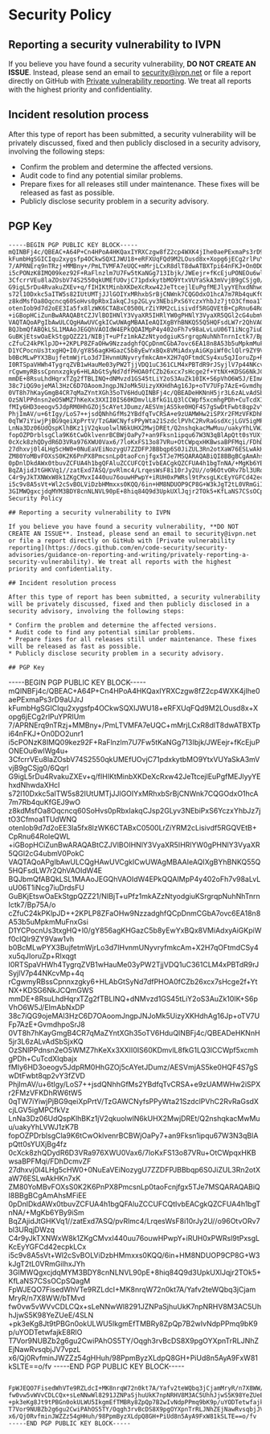 # Security Policy

## Reporting a security vulnerability to IVPN

If you believe you have found a security vulnerability, **DO NOT CREATE AN ISSUE**. Instead, please send an email to security@ivpn.net or file a report directly on GitHub with [Private vulnerability reporting](https://docs.github.com/en/code-security/security-advisories/guidance-on-reporting-and-writing/privately-reporting-a-security-vulnerability). We treat all reports with the highest priority and confidentiality.

## Incident resolution process

After this type of report has been submitted, a security vulnerability will be privately discussed, fixed and then publicly disclosed in a security advisory, involving the following steps:

* Confirm the problem and determine the affected versions.   
* Audit code to find any potential similar problems.  
* Prepare fixes for all releases still under maintenance. These fixes will be released as fast as possible.  
* Publicly disclose security problem in a security advisory.

## PGP Key

```
-----BEGIN PGP PUBLIC KEY BLOCK-----
mQINBFj4c/QBEAC+A64P+Cn4HPoA4HKQaxIYRXCzgw8fZ2cp4WXK4jIhe0aePExmaPs3rD9aUJrJ
kFumbHgSGICIqu2xygsfp4OCkwSQXIJWU18+eRFXUqFQd9M2LOusd8x+Xopg6jECg2rlPuYPRIUm
7/APRNErq9nTRzj+MMBny+/PmLTVMFA7eUQC+mMrjLCxR8dlT8dwATBXTpi64nFKJ+On0DO2unr1
i5cPONzK8IMQ09kez92F+RaFlnzlm7U7Fw5tKaNGg713Ibjk/JWEejr+fKcEjuPONEOu6wlWg4u+
3CfcrrVEu8laZOsbV74S2550qkUMEfUOvjC71pdxkytbMO9YtxVUYaSkA3mVvjB9gCSjg0/6QqrI
G9igL5rDu4RvakuZXEv+q/fIHIKtMinbXKDeXcRxw42JeTtcejlEuPgfMEJlyyYEhxdNhwdaXHcI
s72l10Dxkc5aITW5s82IUtUMTjJJlGOIYxMRhxbSrBjCNWnk7CQGOdxO1hcA7m7Rb4quKfGEJ9wO
z8kdMsfOa8Oqcncq60SoHvs0pRbxIakqCJsp2GLyv3NEbiPxS6YczxYhbJz7jtO3Cfmoa1TUdWNQ
otenIob9d7d2oEE3Ia5fx8lzWK6CTABxC0500LrZiYRM2cLisivdf5RGQVEtB+CpRnu64RoleQWL
+iGBopHCiZunBwARAQABtCZJVlBOIHNlY3VyaXR5IHRlYW0gPHNlY3VyaXR5QGl2cG4ubmV0PokC
VAQTAQoAPgIbAwULCQgHAwUVCgkICwUWAgMBAAIeAQIXgBYhBNKQ55Q5HQFsdLW7r2QhVAOIdW4E
BQJbmQfABQkLSL1MAAoJEGQhVAOIdW4EPkQQAIMpP4y402oFh7v98aLvLuU06T1iNcg7iuDrdsFU
GuBKjEtswOaEkStgpQZZ21/NIBjT+uPfz1mkAZzNtyodgiuKSrgrqpNuhNhTnrnIctk7/Bp75A/o
cZfuC24kPKlpJD++2KPLP8ZFaOHw9NzzadghfQCpDnmCGbA7ovc6EA18n8A53b5uMpkmMuFnxGsi
D1YCPocnUs3txgHQ+I0/gY856agKHGazC5b8yEwYxBQx8VMiAdxyAiGKpiWf0clQlr9ZY9Vaw1vh
b0BcMLwPYX3BujfetmWjrLo3d7IHvnmUNyvryfmkcAm+X2H7qOFtmdCSy4xu5qJIoruZp+RIxqgt
I0RTSpaVHWh4TygrqZVB1wHauMe03yPW2TjjVDQ1uC361CLM4xPBTdR9rJSyjlV7p44NKcvMp+4q
rCgwmyRBssCpnnxzgky6+HLAbGtSyNd7dfPHOA0fCZb26xcx7sHcge2f+YtNX+KDSG6NkJCQmGWS
mmDE+8RsuLhdHqrxTZg2fTBLINQ+dNMvzd1GS45tLiY2oS3AuZk10IK+S6pVhO6W5J/EImAbNxDP
38c7iQG9ojeMAl3HzC6D7OAoomJngpJNJoMk5UizyXKHdhAg16Jp+oTV7UFp7AzE+GvmdhpoSrJ8
0VT8h7hKayGmgB4CR7qMaZYntXGh35oTV6HduQINBFj4c/QBEADeHKNnH5jr3L6zALvAdSbSjxKQ
OzSNlPPdnsn2eO5WMZ7hKeXx3XXII0IS60KDmvlL8fkG1LQ3lCCWpf5xcmhgPDh+CuTcdXIqbajx
fMIy6HD3oeogv5JdpRM0HhGZOj5cAYetJDumz/AESVmjAS5ke0HQF4S7gSwDtFwbt8qp2vY3fZVD
PhjImAV/u+6tIgy/LoS7++jsdQNhhGfMs2YBdfqTvCRSA+e9zUAMWHw2iSPXr2FMzVFKDhRW6tW5
0qTW7iYiwjPjBG9qeiXpPrtV/TzGAWCNyfsPPyWta21SzdclPVhC2RvRaGsdXcjLGV5igMPCfkVz
LnNa3Dz06UdQspKlhBKz1jV2qkuolwlN6kUHX2MwjDREt/Q2nshqkacMwMuu/uakyYhLVWJ1zK7B
fopOZPDrblsgCla9K6tCwOklvenrBCBWjOaPy7+an9Fksn1ipqu67W3N3qBlApQtt0sYUXjBg4fz
0cXck8zhQDydR6D3VRa976XWU0Vax6/7loKxFS13o87VRu+OtCWpqxHKBwsaBPFMqi/FDhDcmvZF
27dhxvj0l4LHg5cHW0+0NuEaVEiNozygU7ZZDFPJBBbqp6S0JiZUL3Rn2otXaW76ESLwAkHKn7xK
ZM80YoMBvFOXsS0K2K6PnPX8PmcsnLp0taoFcnjfgx5TJe7MSQARAQABiQI8BBgBCgAmAhsMFiEE
0pDnlDkdAWx0tbuvZCFUA4h1bgQFAluZCCUFCQtIvbEACgkQZCFUA4h1bgTnNA/+MgKb6YBy9iSm
BqZAjidJtGHKVq1//zatExd7ASQ/pvRlmc4/LrqesWsF8i10rJy2U//o96OtvORv7bl3URqjDWzq
C4r9yJkTXNWxW8k1ZKgCMvxI440uu76ouwHPwpY+iRUH0xPWRsl9tPxsgLKcEyYGFCd42ecpkLCx
i5c9v8A5sVt+Wl2cSvBOLViDzbHMmxxs0KQQ/6in+HM8NDUOP9CP8G+W3kJgT2tL0VRmGiIhxJYh
3GIMWQgxcjdqMYM3BDY8cnNLNVL90pE+8hiq84Q9d3UpkUXlJqjr2TOk5+KfLaNS7CSsOCpSQagM# Security Policy

## Reporting a security vulnerability to IVPN

If you believe you have found a security vulnerability, **DO NOT CREATE AN ISSUE**. Instead, please send an email to security@ivpn.net or file a report directly on GitHub with [Private vulnerability reporting](https://docs.github.com/en/code-security/security-advisories/guidance-on-reporting-and-writing/privately-reporting-a-security-vulnerability). We treat all reports with the highest priority and confidentiality.

## Incident resolution process

After this type of report has been submitted, a security vulnerability will be privately discussed, fixed and then publicly disclosed in a security advisory, involving the following steps:

* Confirm the problem and determine the affected versions.   
* Audit code to find any potential similar problems.  
* Prepare fixes for all releases still under maintenance. These fixes will be released as fast as possible.  
* Publicly disclose security problem in a security advisory.

## PGP Key

```
-----BEGIN PGP PUBLIC KEY BLOCK-----
mQINBFj4c/QBEAC+A64P+Cn4HPoA4HKQaxIYRXCzgw8fZ2cp4WXK4jIhe0aePExmaPs3rD9aUJrJ
kFumbHgSGICIqu2xygsfp4OCkwSQXIJWU18+eRFXUqFQd9M2LOusd8x+Xopg6jECg2rlPuYPRIUm
7/APRNErq9nTRzj+MMBny+/PmLTVMFA7eUQC+mMrjLCxR8dlT8dwATBXTpi64nFKJ+On0DO2unr1
i5cPONzK8IMQ09kez92F+RaFlnzlm7U7Fw5tKaNGg713Ibjk/JWEejr+fKcEjuPONEOu6wlWg4u+
3CfcrrVEu8laZOsbV74S2550qkUMEfUOvjC71pdxkytbMO9YtxVUYaSkA3mVvjB9gCSjg0/6QqrI
G9igL5rDu4RvakuZXEv+q/fIHIKtMinbXKDeXcRxw42JeTtcejlEuPgfMEJlyyYEhxdNhwdaXHcI
s72l10Dxkc5aITW5s82IUtUMTjJJlGOIYxMRhxbSrBjCNWnk7CQGOdxO1hcA7m7Rb4quKfGEJ9wO
z8kdMsfOa8Oqcncq60SoHvs0pRbxIakqCJsp2GLyv3NEbiPxS6YczxYhbJz7jtO3Cfmoa1TUdWNQ
otenIob9d7d2oEE3Ia5fx8lzWK6CTABxC0500LrZiYRM2cLisivdf5RGQVEtB+CpRnu64RoleQWL
+iGBopHCiZunBwARAQABtCZJVlBOIHNlY3VyaXR5IHRlYW0gPHNlY3VyaXR5QGl2cG4ubmV0PokC
VAQTAQoAPgIbAwULCQgHAwUVCgkICwUWAgMBAAIeAQIXgBYhBNKQ55Q5HQFsdLW7r2QhVAOIdW4E
BQJbmQfABQkLSL1MAAoJEGQhVAOIdW4EPkQQAIMpP4y402oFh7v98aLvLuU06T1iNcg7iuDrdsFU
GuBKjEtswOaEkStgpQZZ21/NIBjT+uPfz1mkAZzNtyodgiuKSrgrqpNuhNhTnrnIctk7/Bp75A/o
cZfuC24kPKlpJD++2KPLP8ZFaOHw9NzzadghfQCpDnmCGbA7ovc6EA18n8A53b5uMpkmMuFnxGsi
D1YCPocnUs3txgHQ+I0/gY856agKHGazC5b8yEwYxBQx8VMiAdxyAiGKpiWf0clQlr9ZY9Vaw1vh
b0BcMLwPYX3BujfetmWjrLo3d7IHvnmUNyvryfmkcAm+X2H7qOFtmdCSy4xu5qJIoruZp+RIxqgt
I0RTSpaVHWh4TygrqZVB1wHauMe03yPW2TjjVDQ1uC361CLM4xPBTdR9rJSyjlV7p44NKcvMp+4q
rCgwmyRBssCpnnxzgky6+HLAbGtSyNd7dfPHOA0fCZb26xcx7sHcge2f+YtNX+KDSG6NkJCQmGWS
mmDE+8RsuLhdHqrxTZg2fTBLINQ+dNMvzd1GS45tLiY2oS3AuZk10IK+S6pVhO6W5J/EImAbNxDP
38c7iQG9ojeMAl3HzC6D7OAoomJngpJNJoMk5UizyXKHdhAg16Jp+oTV7UFp7AzE+GvmdhpoSrJ8
0VT8h7hKayGmgB4CR7qMaZYntXGh35oTV6HduQINBFj4c/QBEADeHKNnH5jr3L6zALvAdSbSjxKQ
OzSNlPPdnsn2eO5WMZ7hKeXx3XXII0IS60KDmvlL8fkG1LQ3lCCWpf5xcmhgPDh+CuTcdXIqbajx
fMIy6HD3oeogv5JdpRM0HhGZOj5cAYetJDumz/AESVmjAS5ke0HQF4S7gSwDtFwbt8qp2vY3fZVD
PhjImAV/u+6tIgy/LoS7++jsdQNhhGfMs2YBdfqTvCRSA+e9zUAMWHw2iSPXr2FMzVFKDhRW6tW5
0qTW7iYiwjPjBG9qeiXpPrtV/TzGAWCNyfsPPyWta21SzdclPVhC2RvRaGsdXcjLGV5igMPCfkVz
LnNa3Dz06UdQspKlhBKz1jV2qkuolwlN6kUHX2MwjDREt/Q2nshqkacMwMuu/uakyYhLVWJ1zK7B
fopOZPDrblsgCla9K6tCwOklvenrBCBWjOaPy7+an9Fksn1ipqu67W3N3qBlApQtt0sYUXjBg4fz
0cXck8zhQDydR6D3VRa976XWU0Vax6/7loKxFS13o87VRu+OtCWpqxHKBwsaBPFMqi/FDhDcmvZF
27dhxvj0l4LHg5cHW0+0NuEaVEiNozygU7ZZDFPJBBbqp6S0JiZUL3Rn2otXaW76ESLwAkHKn7xK
ZM80YoMBvFOXsS0K2K6PnPX8PmcsnLp0taoFcnjfgx5TJe7MSQARAQABiQI8BBgBCgAmAhsMFiEE
0pDnlDkdAWx0tbuvZCFUA4h1bgQFAluZCCUFCQtIvbEACgkQZCFUA4h1bgTnNA/+MgKb6YBy9iSm
BqZAjidJtGHKVq1//zatExd7ASQ/pvRlmc4/LrqesWsF8i10rJy2U//o96OtvORv7bl3URqjDWzq
C4r9yJkTXNWxW8k1ZKgCMvxI440uu76ouwHPwpY+iRUH0xPWRsl9tPxsgLKcEyYGFCd42ecpkLCx
i5c9v8A5sVt+Wl2cSvBOLViDzbHMmxxs0KQQ/6in+HM8NDUOP9CP8G+W3kJgT2tL0VRmGiIhxJYh
3GIMWQgxcjdqMYM3BDY8cnNLNVL90pE+8hiq84Q9d3UpkUXlJqjr2TOk5+KfLaNS7CSsOCpSQagM
FpWJEQO7FisedWhVTe9RZLdcI+MK8nrqW72n0kt7A/Yafv2teWQbq3jCjamMryR/n7X8WW/bTMvd
fw0vw5vWVvCDLCQx+sLeNNwWl8291JZNPaSjhuUkK7npNRHV8M3AC5UhhJjwS5K98YeZUeE/4SLN
+pk3eKg8Jt9tPBGn0okULWU5IkgmEfTMBRy8ZpQp7B2wIvNdpPPmq9bK9p/uYODTetwfajkE8RlO
T7Vor9NUBZb2g6gu2CwiPAhOS5TY/Oqgh3rvBcDS8X9pgOYXpnTrRLJNhZEjNawRvsqbjJV7vpzL
x6/Qj0RvfminJWZZz54gHHuh/98PpmByzXLdpQ8GH+PiUd8n5AyA9FxW81kSLTE==o/fv 
-----END PGP PUBLIC KEY BLOCK----- 
```

FpWJEQO7FisedWhVTe9RZLdcI+MK8nrqW72n0kt7A/Yafv2teWQbq3jCjamMryR/n7X8WW/bTMvd
fw0vw5vWVvCDLCQx+sLeNNwWl8291JZNPaSjhuUkK7npNRHV8M3AC5UhhJjwS5K98YeZUeE/4SLN
+pk3eKg8Jt9tPBGn0okULWU5IkgmEfTMBRy8ZpQp7B2wIvNdpPPmq9bK9p/uYODTetwfajkE8RlO
T7Vor9NUBZb2g6gu2CwiPAhOS5TY/Oqgh3rvBcDS8X9pgOYXpnTrRLJNhZEjNawRvsqbjJV7vpzL
x6/Qj0RvfminJWZZz54gHHuh/98PpmByzXLdpQ8GH+PiUd8n5AyA9FxW81kSLTE==o/fv 
-----END PGP PUBLIC KEY BLOCK----- 
```
